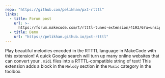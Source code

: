 ```yaml
---
repo: "https://github.com/pelikhan/pxt-rtttl"
links:
  - title: Forum post
    url: >-
      https://forum.makecode.com/t/rtttl-tunes-extension/4193/6?u=unsignedarduino
  - title: Demo
    url: "https://pelikhan.github.io/pxt-rtttl"
---
```


Play beautiful melodies encoded in the RTTTL language in MakeCode with this extension! A quick Google search will turn up many online websites that can convert your `.midi` files into a RTTTL-compatible string of text! This extension adds a block in the `Melody` section in the `Music` category in the toolbox.
